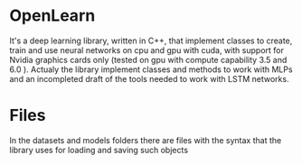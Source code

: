 # OpenLearn
It's a deep learning library, written in C++, that implement classes to create, train and use neural networks on cpu and gpu with cuda, with support for Nvidia graphics cards only (tested on gpu with compute capability 3.5 and 6.0 ).
Actualy  the library implement classes and methods to work with MLPs and an incompleted draft of the tools needed to work with LSTM networks.

# Files
In the datasets and models folders there are files with the syntax that the library uses for loading and saving such objects

